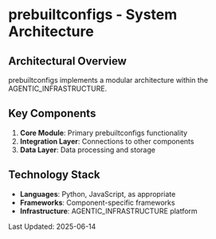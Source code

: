 # prebuiltconfigs - System Architecture

## Architectural Overview

prebuiltconfigs implements a modular architecture within the AGENTIC_INFRASTRUCTURE.

## Key Components

1. **Core Module**: Primary prebuiltconfigs functionality
2. **Integration Layer**: Connections to other components
3. **Data Layer**: Data processing and storage

## Technology Stack

- **Languages**: Python, JavaScript, as appropriate
- **Frameworks**: Component-specific frameworks
- **Infrastructure**: AGENTIC_INFRASTRUCTURE platform

Last Updated: 2025-06-14
